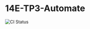 # 14E-TP3-Automate

![CI Status](https://img.shields.io/github/workflow/status/Abdel0003/14E-TP3-Automate/CI%20Pipeline)
